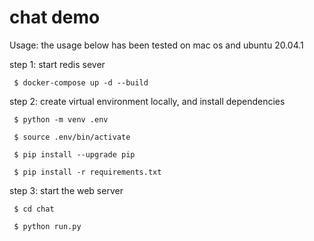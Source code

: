 # chat demo

Usage: the usage below has been tested on mac os and ubuntu 20.04.1

step 1: start redis sever

```
 $ docker-compose up -d --build
```

step 2: create virtual environment locally, and install dependencies

```
 $ python -m venv .env
 
 $ source .env/bin/activate

 $ pip install --upgrade pip
 
 $ pip install -r requirements.txt
```

step 3: start the web server

```
 $ cd chat

 $ python run.py
```

